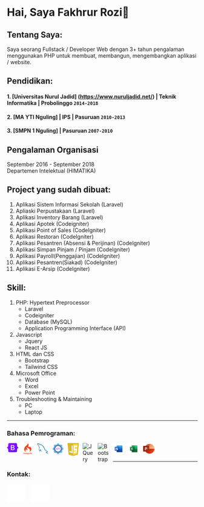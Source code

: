 # Hai, Saya Fakhrur Rozi👋

## Tentang Saya:
Saya seorang Fullstack / Developer Web dengan 3+ tahun pengalaman menggunakan PHP untuk membuat, membangun, mengembangkan aplikasi / website.

## Pendidikan:

#### 1. [Universitas Nurul Jadid] (https://www.nuruljadid.net/) | Teknik Informatika | Probolinggo `2014-2018`
#### 2. [MA YTI Nguling] | IPS | Pasuruan `2010-2013`
#### 3. [SMPN 1 Nguling] | Pasuruan `2007-2010`

## Pengalaman Organisasi
September 2016 -  September 2018
<br />
Departemen Intelektual (HIMATIKA)

## Project yang sudah dibuat:

1. Aplikasi Sistem Informasi Sekolah (Laravel)
2. Apliaski Perpustakaan (Laravel)
3. Aplikasi Inventory Barang (Laravel)
4. Aplikasi Apotek (Codeigniter)
5. Aplikasi Point of Sales (CodeIgniter)
6. Aplikasi Restoran (CodeIgniter)
7. Aplikasi Pesantren (Absensi & Perijinan) (CodeIgniter)
8. Aplikasi Simpan Pinjam / Pinjam (CodeIgniter)
9. Aplikasi Payroll(Penggajian) (CodeIgniter)
10. Aplikasi Pesantren(Siakad) (CodeIgniter)
11. Aplikasi E-Arsip (CodeIgniter)

## Skill:
1. PHP: Hypertext Preprocessor
   - Laravel
   - Codeigniter
   - Database (MySQL)
   - Application Programming Interface (API)
2. Javascript
   - Jquery
   - React JS
3. HTML dan CSS
   - Bootstrap
   - Tailwind CSS
4. Microsoft Office
   - Word
   - Excel
   - Power Point
5. Troubleshooting & Maintaining
   - PC
   - Laptop
---

### Bahasa Pemrograman:

[<img align="left" alt="Python" width="30px" src="./img/bootstrap_logo.png" style="padding-right:10px;" />][Laravel]
[<img align="left" alt="Python" width="30px" src="./img/codeigniter_logo.png" style="padding-right:10px;" />][codeigniter]
[<img align="left" alt="MySql" width="30px" src="./img/mysql_logo.png" style="padding-right:10px;" />][mysql]
[<img align="left" alt="api" width="30px" src="./img/api_logo.png" style="padding-right:10px;" />][API]
[<img align="left" alt="Javascript" width="30px" src="./img/javascript_logo.png" style="padding-right:10px;" />][javascript]
[<img align="left" alt="JQuery" width="30px" src="https://logodix.com/logo/941120.png" style="padding-right:10px;" />][jquery]
[<img align="left" alt="Bootstrap" width="30px" src="https://www.pinclipart.com/picdir/big/35-353932_bootstrap-bootstrap-4-logo-png-clipart.png" style="padding-right:10px;" />][bootstrap]
[<img align="left" alt="Word" width="30px" src="./img/word_logo.png" style="padding-right:10px;" />][microsoft]
[<img align="left" alt="Excel" width="30px" src="./img/excel_logo.png" style="padding-right:10px;" />][microsoft]
[<img align="left" alt="Power Point" width="30px" src="./img/powerpoint_logo.png" style="padding-right:10px;" />][microsoft]

<br />
<br />

---
### Kontak:

[![website](./img/github-dark.svg)](https://github.com/farozy)
&nbsp;&nbsp;
[![website](./img/instagram-dark.svg)](https://www.instagram.com/farozyie/)

[laravel]: https://laravel.com/
[codeigniter]: https://codeigniter.com/
[mysql]: https://www.mysql.com/
[api]: https://aws.amazon.com/id/what-is/api/
[javascript]: https://www.javascript.com/
[jquery]: https://jquery.com/
[bootstrap]: https://getbootstrap.com/
[microsoft]: https://www.microsoft.com/id-id
